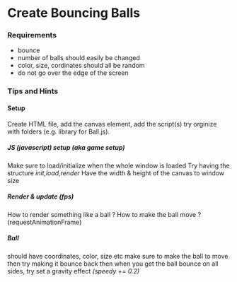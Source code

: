 # Create Bouncing Balls

### Requirements
- bounce
- number of balls should easily be changed
- color, size, cordinates should all be random
- do not go over the edge of the screen


### Tips and Hints
  #### Setup
  Create HTML file, add the canvas element, add the script(s) try orginize with folders (e.g. library for Ball.js).

  ##### JS (javascript) setup (aka game setup)
  Make sure to load/initialize when the whole window is loaded
  Try having the structure *init,load,render*
  Have the width & height of the canvas to window size

  ##### Render & update (fps)
  How to render something like a ball ?
  How to make the ball move ? (requestAnimationFrame)

  ##### Ball
  should have coordinates, color, size etc
  make sure to make the ball to move
  then try making it bounce back
  then when you get the ball bounce on all sides, try set a gravity effect *(speedy += 0.2)*
     
  